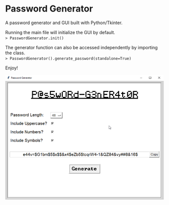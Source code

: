 # Password Generator
A password generator and GUI built with Python/Tkinter.

Running the main file will initialize the GUI by default. \
`> PasswordGenerator.init()`

The generator function can also be accessed independently by importing the class. \
`> PasswordGenerator().generate_password(standalone=True)`

Enjoy!

![image](https://github.com/Skelt3r/password-generator/blob/main/screenshot.png)
